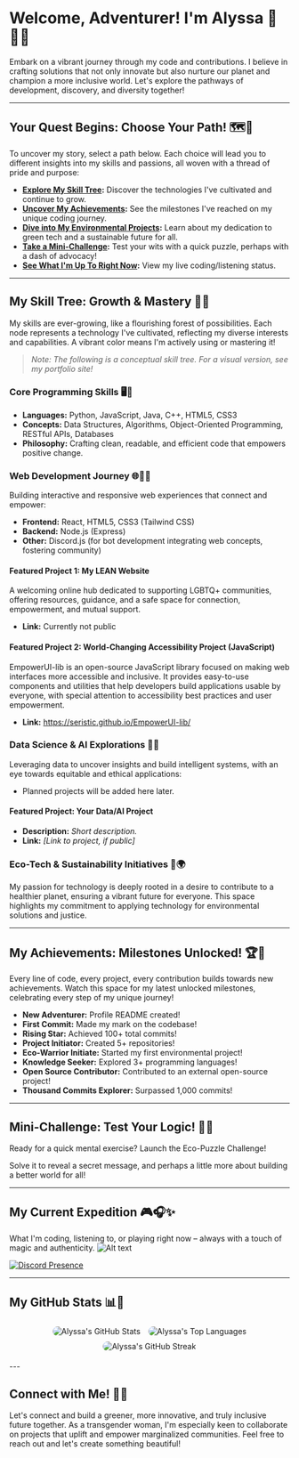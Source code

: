 # Welcome, Adventurer! I'm Alyssa 🌱🏳️‍⚧️

Embark on a vibrant journey through my code and contributions. I believe in crafting solutions that not only innovate but also nurture our planet and champion a more inclusive world. Let's explore the pathways of development, discovery, and diversity together!

---

## Your Quest Begins: Choose Your Path! 🗺️🌈

To uncover my story, select a path below. Each choice will lead you to different insights into my skills and passions, all woven with a thread of pride and purpose:

- **[Explore My Skill Tree](#my-skill-tree-growth--mastery-🌳✨):** Discover the technologies I've cultivated and continue to grow.
- **[Uncover My Achievements](#my-achievements-milestones-unlocked-🏆🌟):** See the milestones I've reached on my unique coding journey.
- **[Dive into My Environmental Projects](#eco-tech--sustainability-initiatives-🌱🌍):** Learn about my dedication to green tech and a sustainable future for all.
- **[Take a Mini-Challenge](#mini-challenge-test-your-logic-🧠🧩):** Test your wits with a quick puzzle, perhaps with a dash of advocacy!
- **[See What I'm Up To Right Now](#my-current-expedition-🎮🎧✨):** View my live coding/listening status.

---

## My Skill Tree: Growth & Mastery 🌳✨

My skills are ever-growing, like a flourishing forest of possibilities. Each node represents a technology I've cultivated, reflecting my diverse interests and capabilities. A vibrant color means I'm actively using or mastering it!

> _Note: The following is a conceptual skill tree. For a visual version, see my portfolio site!_

### Core Programming Skills 🖥️💖

- **Languages:** Python, JavaScript, Java, C++, HTML5, CSS3
- **Concepts:** Data Structures, Algorithms, Object-Oriented Programming, RESTful APIs, Databases
- **Philosophy:** Crafting clean, readable, and efficient code that empowers positive change.

### Web Development Journey 🌐🏳️‍🌈

Building interactive and responsive web experiences that connect and empower:

- **Frontend:** React, HTML5, CSS3 (Tailwind CSS)
- **Backend:** Node.js (Express)
- **Other:** Discord.js (for bot development integrating web concepts, fostering community)

#### Featured Project 1: My LEAN Website

A welcoming online hub dedicated to supporting LGBTQ+ communities, offering resources, guidance, and a safe space for connection, empowerment, and mutual support.

- **Link:** Currently not public

#### Featured Project 2: World-Changing Accessibility Project (JavaScript)

EmpowerUI-lib is an open-source JavaScript library focused on making web interfaces more accessible and inclusive. It provides easy-to-use components and utilities that help developers build applications usable by everyone, with special attention to accessibility best practices and user empowerment.

- **Link:** https://seristic.github.io/EmpowerUI-lib/

### Data Science & AI Explorations 🧠💡

Leveraging data to uncover insights and build intelligent systems, with an eye towards equitable and ethical applications:

- Planned projects will be added here later.

#### Featured Project: Your Data/AI Project

- **Description:** _Short description._
- **Link:** _[Link to project, if public]_

### Eco-Tech & Sustainability Initiatives 🌱🌍

My passion for technology is deeply rooted in a desire to contribute to a healthier planet, ensuring a vibrant future for everyone. This space highlights my commitment to applying technology for environmental solutions and justice.

---

## My Achievements: Milestones Unlocked! 🏆🌟

Every line of code, every project, every contribution builds towards new achievements. Watch this space for my latest unlocked milestones, celebrating every step of my unique journey!

- **New Adventurer:** Profile README created!
- **First Commit:** Made my mark on the codebase!
- **Rising Star:** Achieved 100+ total commits!
- **Project Initiator:** Created 5+ repositories!
- **Eco-Warrior Initiate:** Started my first environmental project!
- **Knowledge Seeker:** Explored 3+ programming languages!
- **Open Source Contributor:** Contributed to an external open-source project!
- **Thousand Commits Explorer:** Surpassed 1,000 commits!

---

## Mini-Challenge: Test Your Logic! 🧠🧩

Ready for a quick mental exercise? Launch the Eco-Puzzle Challenge!

Solve it to reveal a secret message, and perhaps a little more about building a better world for all!

---

## My Current Expedition 🎮🎧✨

What I'm coding, listening to, or playing right now – always with a touch of magic and authenticity.
![Alt text](https://spotify-recently-played-readme.vercel.app/api?user=cp0izq575xpa95eni3wahr496)

[![Discord Presence](https://lanyard.cnrad.dev/api/133251002047528960?theme=dark&bg=212121&borderRadius=30px&showDisplayName=true)](https://discord.com/users/133251002047528960)

---

## My GitHub Stats 📊💖

<p align="center">
  <img src="https://github-readme-stats.vercel.app/api?username=Seristic&show_icons=true&theme=radical&hide_rank=true" alt="Alyssa's GitHub Stats" style="border-radius: 10px; margin: 5px;" />
  <img src="https://github-readme-stats.vercel.app/api/top-langs/?username=Seristic&layout=compact&theme=radical" alt="Alyssa's Top Languages" style="border-radius: 10px; margin: 5px;" />
  <img src="https://github-readme-streak-stats.herokuapp.com/?user=Seristic&theme=radical&hide_border=true" alt="Alyssa's GitHub Streak" style="border-radius: 10px; margin: 5px;" />
</p>
---

## Connect with Me! 🤝🌈

Let's connect and build a greener, more innovative, and truly inclusive future together. As a transgender woman, I'm especially keen to collaborate on projects that uplift and empower marginalized communities. Feel free to reach out and let's create something beautiful!
